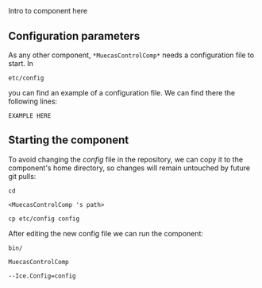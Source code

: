 ```
```
#
``` MuecasControlComp
```
Intro to component here


## Configuration parameters
As any other component,
``` *MuecasControlComp* ```
needs a configuration file to start. In

    etc/config

you can find an example of a configuration file. We can find there the following lines:

    EXAMPLE HERE

    
## Starting the component
To avoid changing the *config* file in the repository, we can copy it to the component's home directory, so changes will remain untouched by future git pulls:

    cd

``` <MuecasControlComp 's path> ```

    cp etc/config config
    
After editing the new config file we can run the component:

    bin/

```MuecasControlComp ```

    --Ice.Config=config
